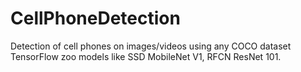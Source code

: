 # CellPhoneDetection
Detection of cell phones on images/videos using any COCO dataset TensorFlow zoo models like SSD MobileNet V1, RFCN ResNet 101.
